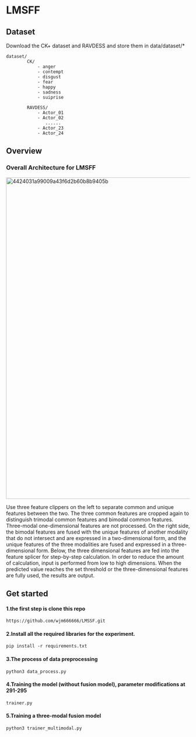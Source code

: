 # LMSFF


## Dataset
   Download the CK+ dataset and RAVDESS and store them in data/dataset/*
    
    dataset/
            CK/
                - anger
                - contempt
                - disgust
                - fear
                - happy
                - sadness
                - suiprise
    
            RAVDESS/
                - Actor_01
                - Actor_02
                   ......
                - Actor_23
                - Actor_24
## Overview
### Overall Architecture for LMSFF
<img width="880" alt="4424031a99009a43f6d2b60b8b9405b" src="https://github.com/wjm666666/LMSSF/assets/60913990/f3ecbe7b-1983-4af1-ae5e-5fda58cbdbee">

   Use three feature clippers on the left to separate common and unique features between the two. The three common features are cropped again to distinguish trimodal common features and bimodal common features. Three-modal one-dimensional features are not processed. On the right side, the bimodal features are fused with the unique features of another modality that do not intersect and are expressed in a two-dimensional form, and the unique features of the three modalities are fused and expressed in a three-dimensional form. Below, the three dimensional features are fed into the feature splicer for step-by-step calculation. In order to reduce the amount of calculation, input is performed from low to high dimensions. When the predicted value reaches the set threshold or the three-dimensional features are fully used, the results are output.
## Get started
#### 1.the first step is clone this repo
    https://github.com/wjm666666/LMSSF.git
#### 2.Install all the required libraries for the experiment.
    pip install -r requirements.txt
#### 3.The process of data preprocessing 
    python3 data_process.py
#### 4.Training the model (without fusion model), parameter modifications at 291-295
    trainer.py
#### 5.Training a three-modal fusion model
    python3 trainer_multimodal.py
